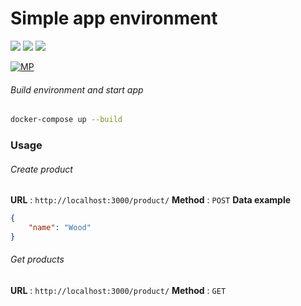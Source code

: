 # Simple app environment

![](https://img.shields.io/badge/node-v13.1.0-brightgreen.svg) ![](https://img.shields.io/badge/mongodb-v3.4.4-brightgreen.svg) ![](https://img.shields.io/badge/ECMAScript-brightgreen.svg)


[![MP](https://sistemaglobal.com.ar/assets/images/logoTeckelBit.png)](http://mpielvitori.github.io/)

###### Build environment and start app
```sh
docker-compose up --build
```

### Usage
###### Create product
**URL** : `http://localhost:3000/product/`
**Method** : `POST`
**Data example**
```json
{
    "name": "Wood"
}
```
###### Get products
**URL** : `http://localhost:3000/product/`
**Method** : `GET`
